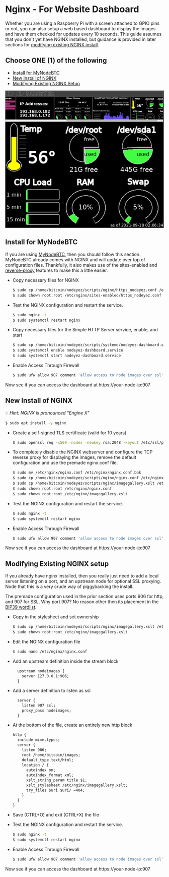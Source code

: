 # Nginx - For Website Dashboard

Whether you are using a Raspberry Pi with a screen attached to GPIO pins or not, you can also setup a web based dashboard to display the images and have them checked for updates every 10 seconds. 
This guide assumes that you don't yet have NGINX installed, but guidance is provided in later sections for [modifying existing NGINX install](#modifying-existing-nginx-setup).

## Choose ONE (1) of the following

- [Install for MyNodeBTC](#installformynodebtc)
- [New Install of NGINX](#newinstallofnginx)
- [Modifying Existing NGINX Setup](#modifyingexistingnginxsetup)

![sample image of dashboard](./images/websitedashboard.png)

## Install for MyNodeBTC

If you are using [MyNodeBTC](https://mynodebtc.com/), then you should follow this section.  MyNodeBTC already comes with NGINX and will update over top of configuration files. Thankfully, it also makes use of the sites-enabled and [reverse-proxy](https://docs.nginx.com/nginx/admin-guide/web-server/reverse-proxy/) features to make this a little easier.

* Copy necessary files for NGINX

  ```sh
  $ sudo cp /home/bitcoin/nodeyez/scripts/nginx/https_nodeyez.conf /etc/nginx/sites-enabled/https_nodeyez.conf
  $ sudo chown root:root /etc/nginx/sites-enabled/https_nodeyez.conf
  ```
  
* Test the NGINX configuration and restart the service.

  ```sh
  $ sudo nginx -t
  $ sudo systemctl restart nginx
  ```

* Copy necessary files for the Simple HTTP Server service, enable, and start

  ```sh
  $ sudo cp /home/bitcoin/nodeyez/scripts/systemd/nodeyez-dashboard.service /etc/system/systemd/nodeyez-dashboard.service
  $ sudo systemctl enable nodeyez-dashboard.service
  $ sudo systemctl start nodeyez-dashboard.service
  ```
  
* Enable Access Through Firewall

   ```sh
   $ sudo ufw allow 907 comment 'allow access to node images over ssl'
   ```
 
Now see if you can access the dashboard at https://your-node-ip:907
  


## New Install of NGINX

  💡 _Hint: NGINX is pronounced "Engine X"_

  ```sh
  $ sudo apt install -y nginx
  ```

* Create a self-signed TLS certificate (valid for 10 years)

  ```sh
  $ sudo openssl req -x509 -nodes -newkey rsa:2048 -keyout /etc/ssl/private/nginx-selfsigned.key -out /etc/ssl/certs/nginx-selfsigned.crt -subj "/CN=localhost" -days 3650
  ```

* To completely disable the NGINX webserver and configure the TCP reverse proxy for displaying the images, remove the default configuration and use the premade nginx.conf file.

  ```sh
  $ sudo mv /etc/nginx/nginx.conf /etc/nginx/nginx.conf.bak
  $ sudo cp /home/bitcoin/nodeyez/scripts/nginx/nginx.conf /etc/nginx/nginx.conf
  $ sudo cp /home/bitcoin/nodeyez/scripts/nginx/imagegallery.xslt /etc/nginx/imagegallery.xslt
  $ sudo chown root:root /etc/nginx/nginx.conf
  $ sudo chown root:root /etc/nginx/imagegallery.xslt
  ```

* Test the NGINX configuration and restart the service.

  ```sh
  $ sudo nginx -t
  $ sudo systemctl restart nginx
  ```

* Enable Access Through Firewall

   ```sh
   $ sudo ufw allow 907 comment 'allow access to node images over ssl'
   ```
 
Now see if you can access the dashboard at https://your-node-ip:907

## Modifying Existing NGINX setup

If you already have nginx installed, then you really just need to add a local server listening on a port, and an upstream node for optional SSL proxying.  Node that this is a very crude way of piggybacking the install.

The premade configuration used in the prior section uses ports 906 for http, and 907 for SSL.  Why port 907? No reason other then its placement in the [BIP39 wordlist](https://github.com/bitcoin/bips/blob/master/bip-0039/english.txt#L907).

* Copy in the stylesheet and set ownership

  ```sh
  $ sudo cp /home/bitcoin/nodeyez/scripts/nginx/imagegallery.xslt /etc/nginx/imagegallery.xslt
  $ sudo chown root:root /etc/nginx/imagegallery.xslt
  ```

* Edit the NGINX configuration file

  ```sh
  $ sudo nano /etc/nginx/nginx.conf
  ```
  
* Add an upstream definition inside the stream block

  ```nginx
    upstream nodeimages {
      server 127.0.0.1:906;
    }
  ```

* Add a server definition to listen as ssl

  ```nginx
    server {
      listen 907 ssl;
      proxy_pass nodeimages;
    }
  ```
  
* At the bottom of the file, create an entirely new http block

  ```nginx
  http {
    include mime.types;
    server {
      listen 906;
      root /home/bitcoin/images;
      default_type text/html;
      location / {
        autoindex on;
        autoindex_format xml;
        xslt_string_param title $1;
        xslt_stylesheet /etc/nginx/imagegallery.xslt;
        try_files $uri $uri/ =404;
      }
    }
  }
  ```
  
* Save (CTRL+O) and exit (CTRL+X) the file

* Test the NGINX configuration and restart the service.

  ```sh
  $ sudo nginx -t
  $ sudo systemctl restart nginx
  ```

* Enable Access Through Firewall

   ```sh
   $ sudo ufw allow 907 comment 'allow access to node images over ssl'
   ```
 
Now see if you can access the dashboard at https://your-node-ip:907


